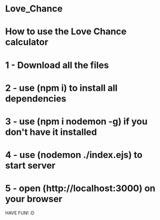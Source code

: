 # Love_Chance

# How to use the Love Chance calculator

# 1 - Download all the files
# 2 - use (npm i) to install all dependencies
# 3 - use (npm i nodemon -g) if you don't have it installed
# 4 - use (nodemon ./index.ejs) to start server
# 5 - open (http://localhost:3000) on your browser

HAVE FUN! :D
